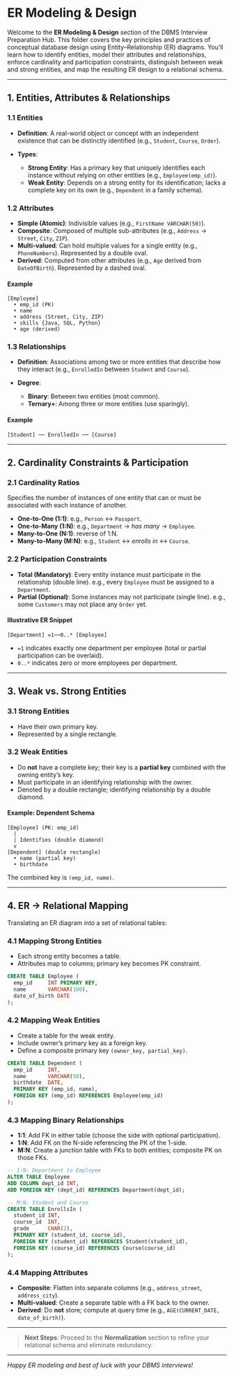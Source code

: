 # ER Modeling & Design

Welcome to the **ER Modeling & Design** section of the DBMS Interview Preparation Hub. This folder covers the key principles and practices of conceptual database design using Entity–Relationship (ER) diagrams. You’ll learn how to identify entities, model their attributes and relationships, enforce cardinality and participation constraints, distinguish between weak and strong entities, and map the resulting ER design to a relational schema.

---

## 1. Entities, Attributes & Relationships

### 1.1 Entities

* **Definition**: A real-world object or concept with an independent existence that can be distinctly identified (e.g., `Student`, `Course`, `Order`).
* **Types**:

  * **Strong Entity**: Has a primary key that uniquely identifies each instance without relying on other entities (e.g., `Employee(emp_id)`).
  * **Weak Entity**: Depends on a strong entity for its identification; lacks a complete key on its own (e.g., `Dependent` in a family schema).

### 1.2 Attributes

* **Simple (Atomic)**: Indivisible values (e.g., `FirstName VARCHAR(50)`).
* **Composite**: Composed of multiple sub-attributes (e.g., `Address` → `Street`, `City`, `ZIP`).
* **Multi-valued**: Can hold multiple values for a single entity (e.g., `PhoneNumbers`). Represented by a double oval.
* **Derived**: Computed from other attributes (e.g., `Age` derived from `DateOfBirth`). Represented by a dashed oval.

#### Example

```
[Employee]
  • emp_id (PK)
  • name
  • address (Street, City, ZIP)
  • skills {Java, SQL, Python}
  • age (derived)
```

### 1.3 Relationships

* **Definition**: Associations among two or more entities that describe how they interact (e.g., `EnrolledIn` between `Student` and `Course`).
* **Degree**:

  * **Binary**: Between two entities (most common).
  * **Ternary+**: Among three or more entities (use sparingly).

#### Example

```
[Student] ── EnrolledIn ── [Course]
```

---

## 2. Cardinality Constraints & Participation

### 2.1 Cardinality Ratios

Specifies the number of instances of one entity that can or must be associated with each instance of another.

* **One-to-One (1:1)**: e.g., `Person` ↔ `Passport`.
* **One-to-Many (1\:N)**: e.g., `Department` → *has many* → `Employee`.
* **Many-to-One (N:1)**: reverse of 1\:N.
* **Many-to-Many (M\:N)**: e.g., `Student` ↔ *enrolls in* ↔ `Course`.

### 2.2 Participation Constraints

* **Total (Mandatory)**: Every entity instance must participate in the relationship (double line). e.g., every `Employee` must be assigned to a `Department`.
* **Partial (Optional)**: Some instances may not participate (single line). e.g., some `Customers` may not place any `Order` yet.

#### Illustrative ER Snippet

```
[Department] =1──0..* [Employee]
```

* `=1` indicates exactly one department per employee (total or partial participation can be overlaid).
* `0..*` indicates zero or more employees per department.

---

## 3. Weak vs. Strong Entities

### 3.1 Strong Entities

* Have their own primary key.
* Represented by a single rectangle.

### 3.2 Weak Entities

* Do **not** have a complete key; their key is a **partial key** combined with the owning entity’s key.
* Must participate in an identifying relationship with the owner.
* Denoted by a double rectangle; identifying relationship by a double diamond.

#### Example: Dependent Schema

```
[Employee] (PK: emp_id)
  |
  | Identifies (double diamond)
  v
[Dependent] (double rectangle)
  • name (partial key)
  • birthdate
```

The combined key is `(emp_id, name)`.

---

## 4. ER → Relational Mapping

Translating an ER diagram into a set of relational tables:

### 4.1 Mapping Strong Entities

* Each strong entity becomes a table.
* Attributes map to columns; primary key becomes PK constraint.

```sql
CREATE TABLE Employee (
  emp_id     INT PRIMARY KEY,
  name       VARCHAR(100),
  date_of_birth DATE
);
```

### 4.2 Mapping Weak Entities

* Create a table for the weak entity.
* Include owner’s primary key as a foreign key.
* Define a composite primary key `(owner_key, partial_key)`.

```sql
CREATE TABLE Dependent (
  emp_id     INT,
  name       VARCHAR(50),
  birthdate  DATE,
  PRIMARY KEY (emp_id, name),
  FOREIGN KEY (emp_id) REFERENCES Employee(emp_id)
);
```

### 4.3 Mapping Binary Relationships

* **1:1**: Add FK in either table (choose the side with optional participation).
* **1\:N**: Add FK on the N-side referencing the PK of the 1-side.
* **M\:N**: Create a junction table with FKs to both entities; composite PK on those FKs.

```sql
-- 1:N: Department to Employee
ALTER TABLE Employee
ADD COLUMN dept_id INT,
ADD FOREIGN KEY (dept_id) REFERENCES Department(dept_id);

-- M:N: Student and Course
CREATE TABLE EnrollsIn (
  student_id INT,
  course_id  INT,
  grade      CHAR(2),
  PRIMARY KEY (student_id, course_id),
  FOREIGN KEY (student_id) REFERENCES Student(student_id),
  FOREIGN KEY (course_id) REFERENCES Course(course_id)
);
```

### 4.4 Mapping Attributes

* **Composite**: Flatten into separate columns (e.g., `address_street`, `address_city`).
* **Multi-valued**: Create a separate table with a FK back to the owner.
* **Derived**: Do **not** store; compute at query time (e.g., `AGE(CURRENT_DATE, date_of_birth)`).

---

> **Next Steps**: Proceed to the **Normalization** section to refine your relational schema and eliminate redundancy.

---

*Happy ER modeling and best of luck with your DBMS interviews!*
